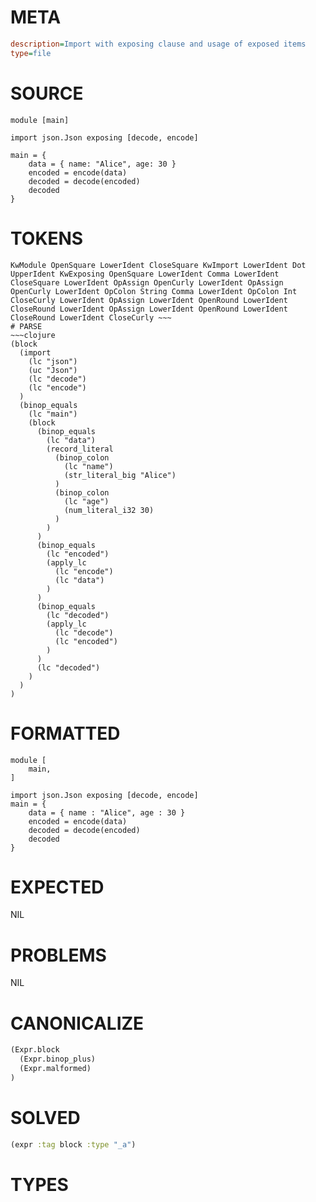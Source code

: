 # META
~~~ini
description=Import with exposing clause and usage of exposed items
type=file
~~~
# SOURCE
~~~roc
module [main]

import json.Json exposing [decode, encode]

main = {
    data = { name: "Alice", age: 30 }
    encoded = encode(data)
    decoded = decode(encoded)
    decoded
}
~~~
# TOKENS
~~~text
KwModule OpenSquare LowerIdent CloseSquare KwImport LowerIdent Dot UpperIdent KwExposing OpenSquare LowerIdent Comma LowerIdent CloseSquare LowerIdent OpAssign OpenCurly LowerIdent OpAssign OpenCurly LowerIdent OpColon String Comma LowerIdent OpColon Int CloseCurly LowerIdent OpAssign LowerIdent OpenRound LowerIdent CloseRound LowerIdent OpAssign LowerIdent OpenRound LowerIdent CloseRound LowerIdent CloseCurly ~~~
# PARSE
~~~clojure
(block
  (import
    (lc "json")
    (uc "Json")
    (lc "decode")
    (lc "encode")
  )
  (binop_equals
    (lc "main")
    (block
      (binop_equals
        (lc "data")
        (record_literal
          (binop_colon
            (lc "name")
            (str_literal_big "Alice")
          )
          (binop_colon
            (lc "age")
            (num_literal_i32 30)
          )
        )
      )
      (binop_equals
        (lc "encoded")
        (apply_lc
          (lc "encode")
          (lc "data")
        )
      )
      (binop_equals
        (lc "decoded")
        (apply_lc
          (lc "decode")
          (lc "encoded")
        )
      )
      (lc "decoded")
    )
  )
)
~~~
# FORMATTED
~~~roc
module [
	main,
]

import json.Json exposing [decode, encode]
main = {
	data = { name : "Alice", age : 30 }
	encoded = encode(data)
	decoded = decode(encoded)
	decoded
}
~~~
# EXPECTED
NIL
# PROBLEMS
NIL
# CANONICALIZE
~~~clojure
(Expr.block
  (Expr.binop_plus)
  (Expr.malformed)
)
~~~
# SOLVED
~~~clojure
(expr :tag block :type "_a")
~~~
# TYPES
~~~roc
~~~
